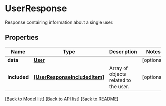 # UserResponse

Response containing information about a single user.
## Properties
Name | Type | Description | Notes
------------ | ------------- | ------------- | -------------
**data** | [**User**](User.md) |  | [optional] 
**included** | [**[UserResponseIncludedItem]**](UserResponseIncludedItem.md) | Array of objects related to the user. | [optional] 

[[Back to Model list]](README.md#documentation-for-models) [[Back to API list]](README.md#documentation-for-api-endpoints) [[Back to README]](README.md)


